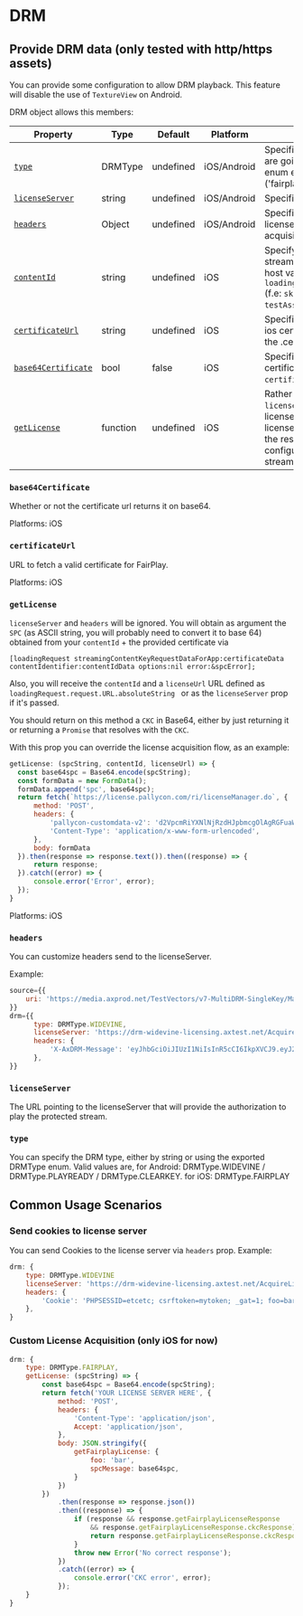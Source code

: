 # DRM

## Provide DRM data (only tested with http/https assets)

You can provide some configuration to allow DRM playback.
This feature will disable the use of `TextureView` on Android.

DRM object allows this members:

| Property | Type | Default | Platform | Description |
| --- | --- | --- | --- | --- |
| [`type`](#type) | DRMType | undefined | iOS/Android | Specifies which type of DRM you are going to use, DRMType is an enum exposed on the JS module ('fairplay', 'playready', ...) |
| [`licenseServer`](#licenseserver) | string | undefined | iOS/Android | Specifies the license server URL |
| [`headers`](#headers) | Object | undefined | iOS/Android | Specifies the headers send to the license server URL on license acquisition |
| [`contentId`](#contentid) | string | undefined | iOS | Specify the content id of the stream, otherwise it will take the host value from `loadingRequest.request.URL.host` (f.e: `skd://testAsset` -> will take `testAsset`) |
| [`certificateUrl`](#certificateurl) | string | undefined | iOS | Specifies the url to obtain your ios certificate for fairplay, Url to the .cer file |
| [`base64Certificate`](#base64certificate) | bool | false | iOS | Specifies whether or not the certificate returned by the `certificateUrl` is on base64 |
| [`getLicense`](#getlicense)| function | undefined | iOS | Rather than setting the `licenseServer` url to get the license, you can manually get the license on the JS part, and send the result to the native part to configure FairplayDRM for the stream |

### `base64Certificate`

Whether or not the certificate url returns it on base64.

Platforms: iOS

### `certificateUrl`

URL to fetch a valid certificate for FairPlay.

Platforms: iOS

### `getLicense`

`licenseServer` and `headers` will be ignored. You will obtain as argument the `SPC` (as ASCII string, you will probably need to convert it to base 64) obtained from your `contentId` + the provided certificate via 
```objc
[loadingRequest streamingContentKeyRequestDataForApp:certificateData contentIdentifier:contentIdData options:nil error:&spcError];
```

Also, you will receive the `contentId` and a `licenseUrl` URL defined as `loadingRequest.request.URL.absoluteString ` or as the `licenseServer` prop if it's passed.
  
You should return on this method a `CKC` in Base64, either by just returning it or returning a `Promise` that resolves with the `CKC`.

With this prop you can override the license acquisition flow, as an example:

```js
getLicense: (spcString, contentId, licenseUrl) => {
  const base64spc = Base64.encode(spcString);
  const formData = new FormData();
  formData.append('spc', base64spc);
  return fetch(`https://license.pallycon.com/ri/licenseManager.do`, {
      method: 'POST',
      headers: {
          'pallycon-customdata-v2': 'd2VpcmRiYXNlNjRzdHJpbmcgOlAgRGFuaWVsIE1hcmnxbyB3YXMgaGVyZQ==',
          'Content-Type': 'application/x-www-form-urlencoded',
      },
      body: formData
  }).then(response => response.text()).then((response) => {
      return response;
  }).catch((error) => {
      console.error('Error', error);
  });
}
```

Platforms: iOS

### `headers`

You can customize headers send to the licenseServer.

Example:

```js
source={{
    uri: 'https://media.axprod.net/TestVectors/v7-MultiDRM-SingleKey/Manifest_1080p.mpd',
}}
drm={{
      type: DRMType.WIDEVINE,
      licenseServer: 'https://drm-widevine-licensing.axtest.net/AcquireLicense',
      headers: {
          'X-AxDRM-Message': 'eyJhbGciOiJIUzI1NiIsInR5cCI6IkpXVCJ9.eyJ2ZXJzaW9uIjoxLCJjb21fa2V5X2lkIjoiYjMzNjRlYjUtNTFmNi00YWUzLThjOTgtMzNjZWQ1ZTMxYzc4IiwibWVzc2FnZSI6eyJ0eXBlIjoiZW50aXRsZW1lbnRfbWVzc2FnZSIsImZpcnN0X3BsYXlfZXhwaXJhdGlvbiI6NjAsInBsYXlyZWFkeSI6eyJyZWFsX3RpbWVfZXhwaXJhdGlvbiI6dHJ1ZX0sImtleXMiOlt7ImlkIjoiOWViNDA1MGQtZTQ0Yi00ODAyLTkzMmUtMjdkNzUwODNlMjY2IiwiZW5jcnlwdGVkX2tleSI6ImxLM09qSExZVzI0Y3Iya3RSNzRmbnc9PSJ9XX19.FAbIiPxX8BHi9RwfzD7Yn-wugU19ghrkBFKsaCPrZmU'
      },
}}
```

### `licenseServer`

The URL pointing to the licenseServer that will provide the authorization to play the protected stream.

### `type`

You can specify the DRM type, either by string or using the exported DRMType enum.
Valid values are, for Android: DRMType.WIDEVINE / DRMType.PLAYREADY / DRMType.CLEARKEY.
for iOS: DRMType.FAIRPLAY

## Common Usage Scenarios

### Send cookies to license server

You can send Cookies to the license server via `headers` prop. Example:

```js
drm: {
    type: DRMType.WIDEVINE
    licenseServer: 'https://drm-widevine-licensing.axtest.net/AcquireLicense',
    headers: {
        'Cookie': 'PHPSESSID=etcetc; csrftoken=mytoken; _gat=1; foo=bar'
    },
}
```

### Custom License Acquisition (only iOS for now)

```js
drm: {
    type: DRMType.FAIRPLAY,
    getLicense: (spcString) => {
        const base64spc = Base64.encode(spcString);
        return fetch('YOUR LICENSE SERVER HERE', {
            method: 'POST',
            headers: {
                'Content-Type': 'application/json',
                Accept: 'application/json',
            },
            body: JSON.stringify({
                getFairplayLicense: {
                    foo: 'bar',
                    spcMessage: base64spc,
                }
            })
        })
            .then(response => response.json())
            .then((response) => {
                if (response && response.getFairplayLicenseResponse
                    && response.getFairplayLicenseResponse.ckcResponse) {
                    return response.getFairplayLicenseResponse.ckcResponse;
                }
                throw new Error('No correct response');
            })
            .catch((error) => {
                console.error('CKC error', error);
            });
    }
}
```
